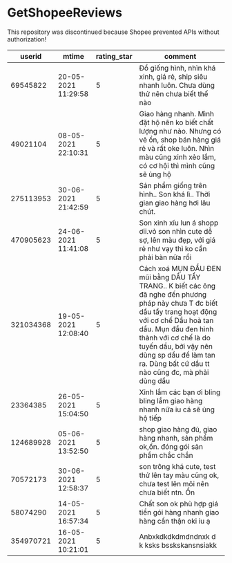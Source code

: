 # GetShopeeReviews

This repository was discontinued because Shopee prevented APIs without authorization!

| userid | mtime| rating_star | comment |
| --- | --- | --- | --- |
|69545822|20-05-2021 11:29:58|5|Đồ giống hình, nhìn khá xinh, giá rẻ, ship siêu nhanh luôn. Chưa dùng thử nên chưa biết thế nào|
|49021104|08-05-2021 22:10:31|5|Giao hàng nhanh. Mình đặt hộ nên ko biết chất lượng như nào. Nhưng có vẻ ổn, shop bán hàng giá rẻ và rất oke luôn. Nhìn màu cũng xinh xẻo lắm, có cơ hội thì mình cũng sẽ ủng hộ|
|275113953|30-06-2021 21:42:59|5|Sản phẩm giống trên hình.. Son khá lì.. Thời gian giao hàng hơi lâu chút.|
|470905623|24-06-2021 11:41:08|5|Son xinh xĩu lun á shopp ơii.vỏ son nhìn cute dễ sợ, lên màu đẹp, với giá rẻ như vạy thì ko cần phải bàn nữa rồi|
|321034368|19-05-2021 12:08:40|5|Cách xoá MỤN ĐẦU ĐEN mũi bằng DẦU TẨY TRANG.. K biết các ông đã nghe đến phương pháp này chưa T đc biết dầu tẩy trang hoạt động với cơ chế Dầu hoà tan dầu. Mụn đầu đen hình thành với cơ chế là do tuyến dầu, bởi vậy nên dùng sp dầu để làm tan ra. Dùng bất cứ dầu tt nào cũng đc, mà phải dùng dầu|
|23364385|26-05-2021 15:04:50|5|Xinh lắm các bạn ơi bling bling lắm giao hàng nhanh nữa iu cá sẽ ủng hộ tiếp|
|124689928|05-06-2021 13:52:50|5|shop giao hàng đủ, giao hàng nhanh, sản phẩm ok,ổn. đóng gói sản phẩm chắc chắn|
|70572173|30-06-2021 12:58:37|5|son trông khá cute, test thử lên tay màu cũng ok, chưa test lên môi nên chưa biết ntn. Ổn|
|58074290|14-05-2021 16:57:34|5|Chất son ok phù hợp giá tiền gói hàng nhanh giao hàng cẩn thận oki iu ạ|
|354970721|16-05-2021 10:21:01|5|Anbxkdkdkdmdndnxk d k ksks bsskskansnsiakk|
